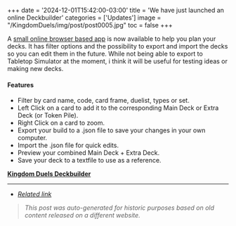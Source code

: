 +++
date = '2024-12-01T15:42:00-03:00'
title = 'We have just launched an online Deckbuilder'
categories = ['Updates']
image = "/KingdomDuels/img/post/post0005.jpg"
toc = false
+++

A [small online browser based app](https://zudest.github.io/KingdomDuelsDeckbuilder/) is now available to help you plan your decks. It has filter options and the possibility to export and import the decks so you can edit them in the future. While not being able to export to Tabletop Simulator at the moment, i think it will be useful for testing ideas or making new decks. 

#### Features
- Filter by card name, code, card frame, duelist, types or set.
- Left Click on a card to add it to the corresponding Main Deck or Extra Deck (or Token Pile).
- Right Click on a card to zoom.
- Export your build to a .json file to save your changes in your own computer.
- Import the .json file for quick edits.
- Preview your combined Main Deck + Extra Deck.
- Save your deck to a textfile to use as a reference.

[**Kingdom Duels Deckbuilder**](https://zudest.github.io/KingdomDuelsDeckbuilder/)

---

- [*Related link*](https://old.reddit.com/r/TheDuelistKingdom/comments/1h4a4dj/yugioh_scrolls_a_story_rewrite_for_the_new/)

> _This post was auto-generated for historic purposes based on old content released on a different website._


